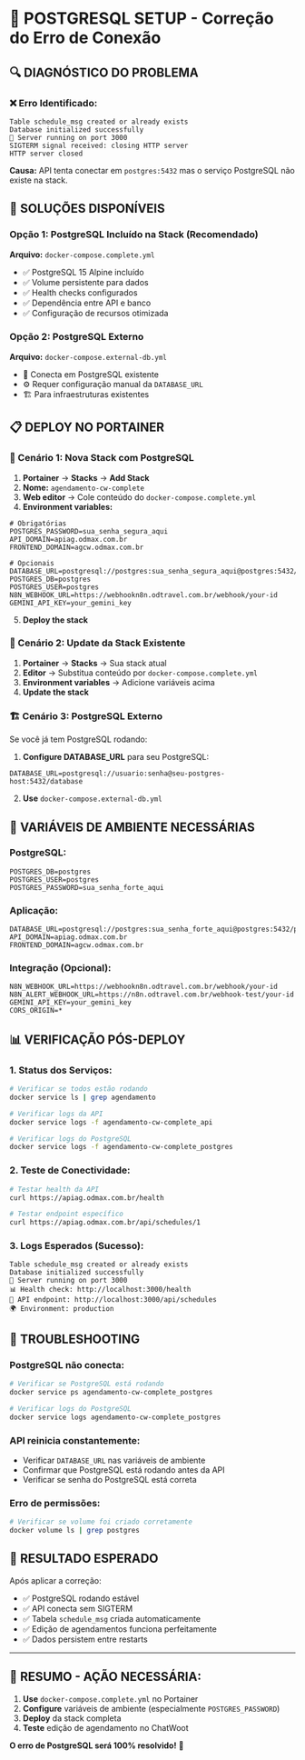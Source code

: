 # 🐘 POSTGRESQL SETUP - Correção do Erro de Conexão

## 🔍 **DIAGNÓSTICO DO PROBLEMA**

### **❌ Erro Identificado:**
```
Table schedule_msg created or already exists
Database initialized successfully  
🚀 Server running on port 3000
SIGTERM signal received: closing HTTP server
HTTP server closed
```

**Causa:** API tenta conectar em `postgres:5432` mas o serviço PostgreSQL não existe na stack.

## 🚀 **SOLUÇÕES DISPONÍVEIS**

### **Opção 1: PostgreSQL Incluído na Stack (Recomendado)**

**Arquivo:** `docker-compose.complete.yml`
- ✅ PostgreSQL 15 Alpine incluído
- ✅ Volume persistente para dados
- ✅ Health checks configurados
- ✅ Dependência entre API e banco
- ✅ Configuração de recursos otimizada

### **Opção 2: PostgreSQL Externo**

**Arquivo:** `docker-compose.external-db.yml`  
- 🔗 Conecta em PostgreSQL existente
- ⚙️ Requer configuração manual da `DATABASE_URL`
- 🏗️ Para infraestruturas existentes

## 📋 **DEPLOY NO PORTAINER**

### **🎯 Cenário 1: Nova Stack com PostgreSQL**

1. **Portainer** → **Stacks** → **Add Stack**
2. **Nome:** `agendamento-cw-complete`
3. **Web editor** → Cole conteúdo do `docker-compose.complete.yml`
4. **Environment variables:**
```env
# Obrigatórias
POSTGRES_PASSWORD=sua_senha_segura_aqui
API_DOMAIN=apiag.odmax.com.br
FRONTEND_DOMAIN=agcw.odmax.com.br

# Opcionais
DATABASE_URL=postgresql://postgres:sua_senha_segura_aqui@postgres:5432/postgres
POSTGRES_DB=postgres
POSTGRES_USER=postgres
N8N_WEBHOOK_URL=https://webhookn8n.odtravel.com.br/webhook/your-id
GEMINI_API_KEY=your_gemini_key
```
5. **Deploy the stack**

### **🔧 Cenário 2: Update da Stack Existente**

1. **Portainer** → **Stacks** → Sua stack atual
2. **Editor** → Substitua conteúdo por `docker-compose.complete.yml`
3. **Environment variables** → Adicione variáveis acima
4. **Update the stack**

### **🏗️ Cenário 3: PostgreSQL Externo**

Se você já tem PostgreSQL rodando:

1. **Configure DATABASE_URL** para seu PostgreSQL:
```env
DATABASE_URL=postgresql://usuario:senha@seu-postgres-host:5432/database
```

2. **Use** `docker-compose.external-db.yml`

## 🔧 **VARIÁVEIS DE AMBIENTE NECESSÁRIAS**

### **PostgreSQL:**
```env
POSTGRES_DB=postgres
POSTGRES_USER=postgres  
POSTGRES_PASSWORD=sua_senha_forte_aqui
```

### **Aplicação:**
```env
DATABASE_URL=postgresql://postgres:sua_senha_forte_aqui@postgres:5432/postgres
API_DOMAIN=apiag.odmax.com.br
FRONTEND_DOMAIN=agcw.odmax.com.br
```

### **Integração (Opcional):**
```env
N8N_WEBHOOK_URL=https://webhookn8n.odtravel.com.br/webhook/your-id
N8N_ALERT_WEBHOOK_URL=https://n8n.odtravel.com.br/webhook-test/your-id
GEMINI_API_KEY=your_gemini_key
CORS_ORIGIN=*
```

## 📊 **VERIFICAÇÃO PÓS-DEPLOY**

### **1. Status dos Serviços:**
```bash
# Verificar se todos estão rodando
docker service ls | grep agendamento

# Verificar logs da API
docker service logs -f agendamento-cw-complete_api

# Verificar logs do PostgreSQL  
docker service logs -f agendamento-cw-complete_postgres
```

### **2. Teste de Conectividade:**
```bash
# Testar health da API
curl https://apiag.odmax.com.br/health

# Testar endpoint específico
curl https://apiag.odmax.com.br/api/schedules/1
```

### **3. Logs Esperados (Sucesso):**
```
Table schedule_msg created or already exists
Database initialized successfully
🚀 Server running on port 3000
📊 Health check: http://localhost:3000/health
📅 API endpoint: http://localhost:3000/api/schedules
🌍 Environment: production
```

## 🛟 **TROUBLESHOOTING**

### **PostgreSQL não conecta:**
```bash
# Verificar se PostgreSQL está rodando
docker service ps agendamento-cw-complete_postgres

# Verificar logs do PostgreSQL
docker service logs agendamento-cw-complete_postgres
```

### **API reinicia constantemente:**
- Verificar `DATABASE_URL` nas variáveis de ambiente
- Confirmar que PostgreSQL está rodando antes da API
- Verificar se senha do PostgreSQL está correta

### **Erro de permissões:**
```bash
# Verificar se volume foi criado corretamente
docker volume ls | grep postgres
```

## 🎯 **RESULTADO ESPERADO**

Após aplicar a correção:
- ✅ PostgreSQL rodando estável
- ✅ API conecta sem SIGTERM
- ✅ Tabela `schedule_msg` criada automaticamente
- ✅ Edição de agendamentos funciona perfeitamente
- ✅ Dados persistem entre restarts

---

## 🚀 **RESUMO - AÇÃO NECESSÁRIA:**

1. **Use** `docker-compose.complete.yml` no Portainer
2. **Configure** variáveis de ambiente (especialmente `POSTGRES_PASSWORD`)
3. **Deploy** da stack completa
4. **Teste** edição de agendamento no ChatWoot

**O erro de PostgreSQL será 100% resolvido!** 🎉